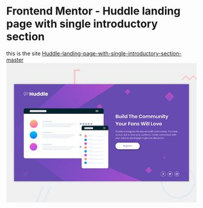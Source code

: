 # Frontend Mentor - Huddle landing page with single introductory section
this is the site [Huddle-landing-page-with-single-introductory-section-master](https://aliherzalla.github.io/huddle-landing-page-with-single-introductory-section-master/)
![Design preview for the Huddle landing page with single introductory section](./design/desktop-preview.jpg)
